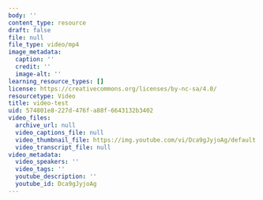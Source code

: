 ```yaml
---
body: ''
content_type: resource
draft: false
file: null
file_type: video/mp4
image_metadata:
  caption: ''
  credit: ''
  image-alt: ''
learning_resource_types: []
license: https://creativecommons.org/licenses/by-nc-sa/4.0/
resourcetype: Video
title: video-test
uid: 574801e8-227d-476f-a88f-6643132b3402
video_files:
  archive_url: null
  video_captions_file: null
  video_thumbnail_file: https://img.youtube.com/vi/Dca9gJyjoAg/default.jpg
  video_transcript_file: null
video_metadata:
  video_speakers: ''
  video_tags: ''
  youtube_description: ''
  youtube_id: Dca9gJyjoAg
---
```

